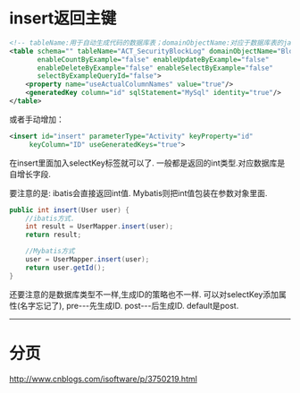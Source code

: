 



# insert返回主键
```xml
<!-- tableName:用于自动生成代码的数据库表；domainObjectName:对应于数据库表的javaBean类名；不需要生成Example类 -->
<table schema="" tableName="ACT_SecurityBlockLog" domainObjectName="BlockLog"
       enableCountByExample="false" enableUpdateByExample="false"
       enableDeleteByExample="false" enableSelectByExample="false"
       selectByExampleQueryId="false">
    <property name="useActualColumnNames" value="true"/>
    <generatedKey column="id" sqlStatement="MySql" identity="true"/>
</table>
```
或者手动增加：
```xml
<insert id="insert" parameterType="Activity" keyProperty="id"
     keyColumn="ID" useGeneratedKeys="true">
```

在insert里面加入selectKey标签就可以了. 一般都是返回的int类型.对应数据库是自增长字段.

要注意的是: ibatis会直接返回int值. Mybatis则把int值包装在参数对象里面.
```java
public int insert(User user) {
	//ibatis方式.
	int result = UserMapper.insert(user);
	return result;

	//Mybatis方式
	user = UserMapper.insert(user);
	return user.getId();
}
```
还要注意的是数据库类型不一样,生成ID的策略也不一样. 可以对selectKey添加属性(名字忘记了), pre---先生成ID. post---后生成ID. default是post.


---
# 分页
http://www.cnblogs.com/isoftware/p/3750219.html




























